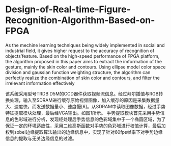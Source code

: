 # Design-of-Real-time-Figure-Recognition-Algorithm-Based-on-FPGA
As the mechine learning techniques being widely implemented in social and industrial field, it gives higher request to the accuracy of recognition of objects’feature. Based on the high-speed performance of FPGA platform, the algorithm proposed in this paper aims to extract the imformation of the gesture, mainly the skin color and contours. Using ellipse model color space division and gaussian function weighting structure, the algorithm can perfectly realize the combination of skin color and contours, and filter the irrelevant imformation effectively

该系统采用型号TRDB D5M的CCD器件获取视频流信息。经过拜尔插值与RGB转换处理，输入至SDRAM进行缓存原始视频图像，加入缓存的原因是采集数据量大、速度快，而发送数据量小、速度慢[6]。从SDRAM中读取图像数据，经过手势特征提取模块处理，最后经VGA输出。如图1所示。
手势提取模块首先采用手势信息的色彩域进行分析，发现经处理后手势信息的色彩域集中于一个椭圆区域，为了保证一定的环境适应性，采用二维高斯函数对手势的色彩域进行权值计算，最后加权到sobel边缘提取算法输出的边缘信息中，实现了针对60fps帧率下对手势边缘信息的提取与无关边缘信息的过滤。
